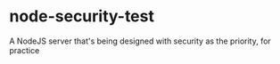 # node-security-test
A NodeJS server that's being designed with security as the priority, for practice
